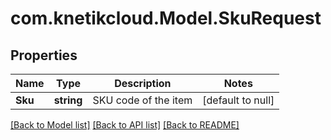 # com.knetikcloud.Model.SkuRequest
## Properties

Name | Type | Description | Notes
------------ | ------------- | ------------- | -------------
**Sku** | **string** | SKU code of the item | [default to null]

[[Back to Model list]](../README.md#documentation-for-models) [[Back to API list]](../README.md#documentation-for-api-endpoints) [[Back to README]](../README.md)

